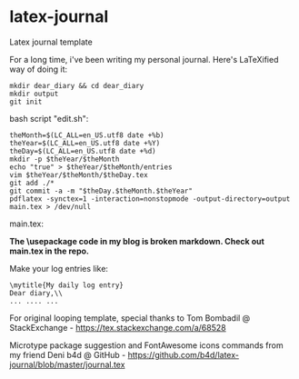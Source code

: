 # latex-journal
Latex journal template

For a long time, i've been writing my personal journal. Here's LaTeXified way of doing it:

```
mkdir dear_diary && cd dear_diary
mkdir output
git init
```

bash script "edit.sh":

```
theMonth=$(LC_ALL=en_US.utf8 date +%b)
theYear=$(LC_ALL=en_US.utf8 date +%Y)
theDay=$(LC_ALL=en_US.utf8 date +%d)
mkdir -p $theYear/$theMonth
echo "true" > $theYear/$theMonth/entries
vim $theYear/$theMonth/$theDay.tex 
git add ./*
git commit -a -m "$theDay.$theMonth.$theYear"
pdflatex -synctex=1 -interaction=nonstopmode -output-directory=output main.tex > /dev/null
```

main.tex:

**The \usepackage code in my blog is broken markdown. Check out main.tex in the repo.**

Make your log entries like:

```
\mytitle{My daily log entry}
Dear diary,\\
... .... ...
```

For original looping template, special thanks to Tom Bombadil @ StackExchange - https://tex.stackexchange.com/a/68528

Microtype package suggestion and FontAwesome icons commands from my friend Deni b4d @ GitHub - https://github.com/b4d/latex-journal/blob/master/journal.tex
